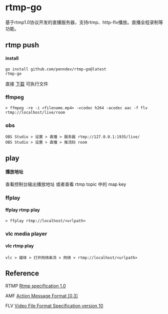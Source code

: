# rtmp-go

基于rtmp1.0协议开发的直播服务器，支持rtmp、http-flv播放。直播全程录制等功能。

## rtmp push

#### install

```
go install github.com/penndev/rtmp-go@latest
rtmp-go
```

直接 [下载](./releases) 可执行文件

### ffmpeg

```
> ffmpeg -re -i <filename.mp4> -vcodec h264 -acodec aac -f flv rtmp://localhost/live/room
```
### obs

```
OBS Studio > 设置 > 直播 > 服务器 rtmp://127.0.0.1:1935/live/  
OBS Studio > 设置 > 直播 > 推流码 room
```
## play

#### 播放地址
查看控制台输出播放地址
或者查看 rtmp topic 中的 map key

### ffplay 

#### ffplay rtmp play

```
> ffplay rtmp://localhost/<urlpath>
```

### vlc media player

#### vlc rtmp play
```
vlc > 媒体 > 打开网络串流 > 网络 > rtmp://localhost/<urlpath>
```

## Reference 

RTMP [Rtmp specification 1.0](./docs/rtmp_specification_1.0.pdf)

AMF [Action Message Format [0,3]](./docs/amf0-file-format-specification.pdf)

FLV [Video File Format Specification version 10](./docs/video_file_format_spec_v10.pdf)
